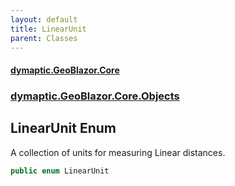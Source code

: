 ```yaml
---
layout: default
title: LinearUnit
parent: Classes
---
```

#### [dymaptic.GeoBlazor.Core](index.html 'index')
### [dymaptic.GeoBlazor.Core.Objects](index.html#dymaptic.GeoBlazor.Core.Objects 'dymaptic.GeoBlazor.Core.Objects')

## LinearUnit Enum

A collection of units for measuring Linear distances.

```csharp
public enum LinearUnit
```

